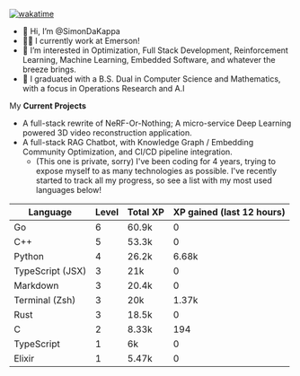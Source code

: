 
[![wakatime](https://wakatime.com/badge/user/50e6c678-94a9-4739-af51-360aeb113c51.svg)](https://wakatime.com/@50e6c678-94a9-4739-af51-360aeb113c51)

- 👋 Hi, I’m @SimonDaKappa
- 🧑‍💼 I currently work at Emerson!
- 👀 I’m interested in Optimization, Full Stack Development, Reinforcement Learning, Machine Learning, Embedded Software, and whatever the breeze brings.
- 🌱 I graduated with a B.S. Dual in Computer Science and Mathematics, with a focus in Operations Research and A.I

My **Current Projects** 
- A full-stack rewrite of NeRF-Or-Nothing; A micro-service Deep Learning powered 3D video reconstruction application.
- A full-stack RAG Chatbot, with Knowledge Graph / Embedding Community Optimization, and CI/CD pipeline integration.
  - (This one is private, sorry)
I've been coding for 4 years, trying to expose myself to as many technologies as possible. I've recently started to track all my progress, so see
a list with my most used languages below!

| Language | Level | Total XP | XP gained (last 12 hours) |
| --- | --- | --- | --- |
| Go | 6 | 60.9k | 0 |
| C++ | 5 | 53.3k | 0 |
| Python | 4 | 26.2k | 6.68k |
| TypeScript (JSX) | 3 | 21k | 0 |
| Markdown | 3 | 20.4k | 0 |
| Terminal (Zsh) | 3 | 20k | 1.37k |
| Rust | 3 | 18.5k | 0 |
| C | 2 | 8.33k | 194 |
| TypeScript | 1 | 6k | 0 |
| Elixir | 1 | 5.47k | 0 |